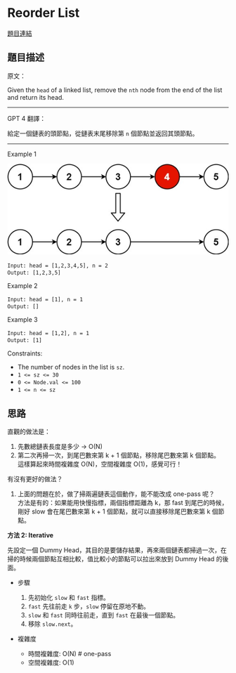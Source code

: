 # Reorder List

[題目連結](https://leetcode.com/problems/remove-nth-node-from-end-of-list/)

## 題目描述
原文：

Given the `head` of a linked list, remove the `nth` node from the end of the list and return its head.  

----

GPT 4 翻譯：

給定一個鏈表的頭節點，從鏈表末尾移除第 `n` 個節點並返回其頭節點。

----

Example 1

![Example 1](example1.jpeg)

```
Input: head = [1,2,3,4,5], n = 2
Output: [1,2,3,5]
```

Example 2
```
Input: head = [1], n = 1
Output: []
```

Example 3
```
Input: head = [1,2], n = 1
Output: [1]
```

Constraints:

* The number of nodes in the list is `sz`.
* `1 <= sz <= 30`
* `0 <= Node.val <= 100`
* `1 <= n <= sz`

## 思路

直觀的做法是：  
1. 先數總鏈表長度是多少 -> O(N)  
2. 第二次再掃一次，到尾巴數來第 k + 1 個節點，移除尾巴數來第 k 個節點。  
這樣算起來時間複雜度 O(N)，空間複雜度 O(1)，感覺可行！

有沒有更好的做法？  
1. 上面的問題在於，做了掃兩遍鏈表這個動作，能不能改成 one-pass 呢？  
方法是有的：如果能用快慢指標，兩個指標距離為 k，那 fast 到尾巴的時候，剛好 slow 會在尾巴數來第 k + 1 個節點，就可以直接移除尾巴數來第 k 個節點。

**方法 2: Iterative**

先設定一個 Dummy Head，其目的是要儲存結果，再來兩個鏈表都掃過一次，在掃的時候兩個節點互相比較，值比較小的節點可以拉出來放到 Dummy Head 的後面。

* 步驟
    1. 先初始化 `slow` 和 `fast` 指標。
    2. `fast` 先往前走 `k` 步，`slow` 停留在原地不動。
    3. `slow` 和 `fast` 同時往前走，直到 `fast` 在最後一個節點。
    4. 移除 `slow.next`。

* 複雜度
    * 時間複雜度: O(N) # one-pass
    * 空間複雜度: O(1)
